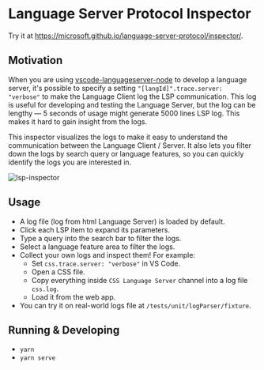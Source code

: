 # Language Server Protocol Inspector

Try it at https://microsoft.github.io/language-server-protocol/inspector/.

## Motivation

When you are using [vscode-languageserver-node](https://github.com/Microsoft/vscode-languageserver-node) to develop a language server, it's possible to specify a setting `"[langId]".trace.server: "verbose"` to make the Language Client log the LSP communication. This log is useful for developing and testing the Language Server, but the log can be lengthy — 5 seconds of usage might generate 5000 lines LSP log. This makes it hard to gain insight from the logs.

This inspector visualizes the logs to make it easy to understand the communication between the Language Client / Server. It also lets you filter down the logs by search query or language features, so you can quickly identify the logs you are interested in.

![lsp-inspector](https://user-images.githubusercontent.com/4033249/41323525-ba73697a-6e63-11e8-92a3-c655b34126f6.gif)

## Usage

- A log file (log from html Language Server) is loaded by default.
- Click each LSP item to expand its parameters.
- Type a query into the search bar to filter the logs.
- Select a language feature area to filter the logs.
- Collect your own logs and inspect them! For example:
  - Set `css.trace.server: "verbose"` in VS Code.
  - Open a CSS file.
  - Copy everything inside `CSS Language Server` channel into a log file `css.log`.
  - Load it from the web app.
- You can try it on real-world logs file at `/tests/unit/logParser/fixture`.

## Running & Developing

- `yarn`
- `yarn serve`
